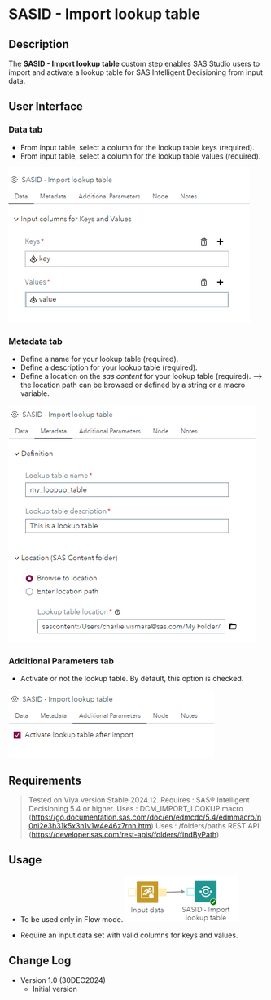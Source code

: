 # SASID - Import lookup table

## Description

The **SASID - Import lookup table** custom step enables SAS Studio users to import and activate a lookup table for SAS Intelligent Decisioning from input data. 

## User Interface

### Data tab ###

   * From input table, select a column for the lookup table keys (required).
   * From input table, select a column for the lookup table values (required).
   
   ![](img/_sasid_ilt_data.png)

### Metadata tab ###

   * Define a name for your lookup table (required).
   * Define a description for your lookup table (required).
   * Define a location on the _sas content_ for your lookup table (required).
		--> the location path can be browsed or defined by a string or a macro variable. 
		
   ![](img/_sasid_ilt_metadata.png)

### Additional Parameters tab ###

   * Activate or not the lookup table. By default, this option is checked. 
   
   ![](img/_sasid_ilt_addparam.png)

## Requirements

> Tested on Viya version Stable 2024.12.
> Requires : SAS® Intelligent Decisioning 5.4 or higher.
> Uses : DCM_IMPORT_LOOKUP macro (https://go.documentation.sas.com/doc/en/edmcdc/5.4/edmmacro/n0ni2e3h31k5x3n1v1w4e46z7rnh.htm)
> Uses : <viyahost>/folders/paths REST API (https://developer.sas.com/rest-apis/folders/findByPath)

## Usage

   * To be used only in Flow mode. 
      ![](img/_sasid_ilt_flow_usage.png)
	
   * Require an input data set with valid columns for keys and values. 

## Change Log

* Version 1.0 (30DEC2024) 
    * Initial version
